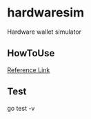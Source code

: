 # hardwaresim
Hardware wallet simulator

## HowToUse
[Reference Link](https://hackmd.io/0swNTroCQ9O2kHhu-9aeHA?view#Module)

## Test
go test -v